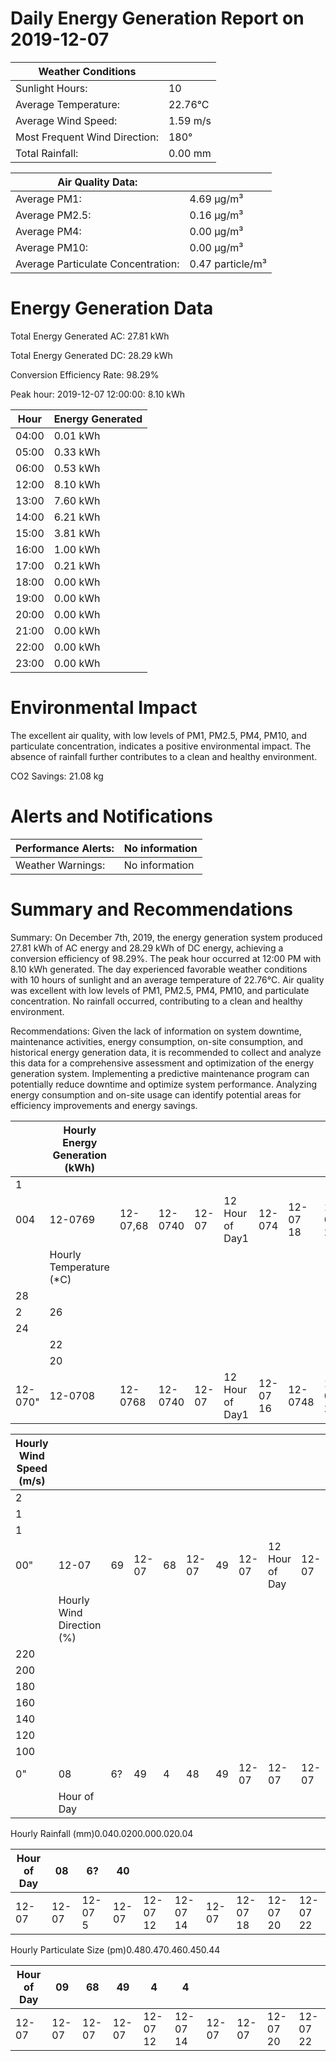 # Daily Energy Generation Report on 2019-12-07

|Weather Conditions| |
|---|---|
|Sunlight Hours:|10|
|Average Temperature:|22.76°C|
|Average Wind Speed:|1.59 m/s|
|Most Frequent Wind Direction:|180°|
|Total Rainfall:|0.00 mm|

|Air Quality Data:| |
|---|---|
|Average PM1:|4.69 μg/m³|
|Average PM2.5:|0.16 μg/m³|
|Average PM4:|0.00 μg/m³|
|Average PM10:|0.00 μg/m³|
|Average Particulate Concentration:|0.47 particle/m³|

# Energy Generation Data

Total Energy Generated AC: 27.81 kWh

Total Energy Generated DC: 28.29 kWh

Conversion Efficiency Rate: 98.29%

Peak hour: 2019-12-07 12:00:00: 8.10 kWh

|Hour|Energy Generated|
|---|---|
|04:00|0.01 kWh|
|05:00|0.33 kWh|
|06:00|0.53 kWh|
|12:00|8.10 kWh|
|13:00|7.60 kWh|
|14:00|6.21 kWh|
|15:00|3.81 kWh|
|16:00|1.00 kWh|
|17:00|0.21 kWh|
|18:00|0.00 kWh|
|19:00|0.00 kWh|
|20:00|0.00 kWh|
|21:00|0.00 kWh|
|22:00|0.00 kWh|
|23:00|0.00 kWh|

# Environmental Impact

The excellent air quality, with low levels of PM1, PM2.5, PM4, PM10, and particulate concentration, indicates a positive environmental impact. The absence of rainfall further contributes to a clean and healthy environment.

CO2 Savings: 21.08 kg

# Alerts and Notifications

|Performance Alerts:|No information|
|---|---|
|Weather Warnings:|No information|

# Summary and Recommendations

Summary: On December 7th, 2019, the energy generation system produced 27.81 kWh of AC energy and 28.29 kWh of DC energy, achieving a conversion efficiency of 98.29%. The peak hour occurred at 12:00 PM with 8.10 kWh generated. The day experienced favorable weather conditions with 10 hours of sunlight and an average temperature of 22.76°C. Air quality was excellent with low levels of PM1, PM2.5, PM4, PM10, and particulate concentration. No rainfall occurred, contributing to a clean and healthy environment.

Recommendations: Given the lack of information on system downtime, maintenance activities, energy consumption, on-site consumption, and historical energy generation data, it is recommended to collect and analyze this data for a comprehensive assessment and optimization of the energy generation system. Implementing a predictive maintenance program can potentially reduce downtime and optimize system performance. Analyzing energy consumption and on-site usage can identify potential areas for efficiency improvements and energy savings.

| |Hourly Energy Generation (kWh)| | | | | | | | |
|---|---|---|---|---|---|---|---|---|---|
|1| | | | | | | | | |
|004|12-0769|12-07,68|12-0740|12-07|12 Hour of Day1|12-074|12-07 18|12-07 20|12-07 22|
| |Hourly Temperature (*C)| | | | | | | | |
|28| | | | | | | | | |
|2|26| | | | | | | | |
|24| | | | | | | | | |
| |22| | | | | | | | |
| |20| | | | | | | | |
|12-070"|12-0708|12-0768|12-0740|12-07|12 Hour of Day1|12-07 16|12-0748|12-07 20|12-07 22|

|Hourly Wind Speed (m/s)| | | | | | | | | | | | | | | | | | |
|---|---|---|---|---|---|---|---|---|---|---|---|---|---|---|---|---|---|---|
|2| | | | | | | | | | | | | | | | | | |
|1| | | | | | | | | | | | | | | | | | |
|1| | | | | | | | | | | | | | | | | | |
|00"|12-07|69|12-07|68|12-07|49|12-07|12 Hour of Day|12-07|24|12-07|18|12-07|20|12-07|22| | |
| |Hourly Wind Direction (%)| | | | | | | | | | | | | | | | | |
|220| | | | | | | | | | | | | | | | | | |
|200| | | | | | | | | | | | | | | | | | |
|180| | | | | | | | | | | | | | | | | | |
|160| | | | | | | | | | | | | | | | | | |
|140| | | | | | | | | | | | | | | | | | |
|120| | | | | | | | | | | | | | | | | | |
|100| | | | | | | | | | | | | | | | | | |
|0"|08|6?|49|4|48|49|12-07|12-07|12-07|12-07|12-07|12-07|14|12-07|12-07|12-07|12-07|22|
| |Hour of Day| | | | | | | | | | | | | | | | | |

Hourly Rainfall (mm)0.040.0200.000.020.04

|Hour of Day|08|6?|40| | | | | | |
|---|---|---|---|---|---|---|---|---|---|
|12-07|12-07|12-07 5|12-07|12-07 12|12-07 14|12-07|12-07 18|12-07 20|12-07 22|

Hourly Particulate Size (pm)0.480.470.460.450.44

|Hour of Day|09|68|49|4|4| | | | |
|---|---|---|---|---|---|---|---|---|---|
|12-07|12-07|12-07|12-07|12-07 12|12-07 14|12-07|12-07|12-07 20|12-07 22|